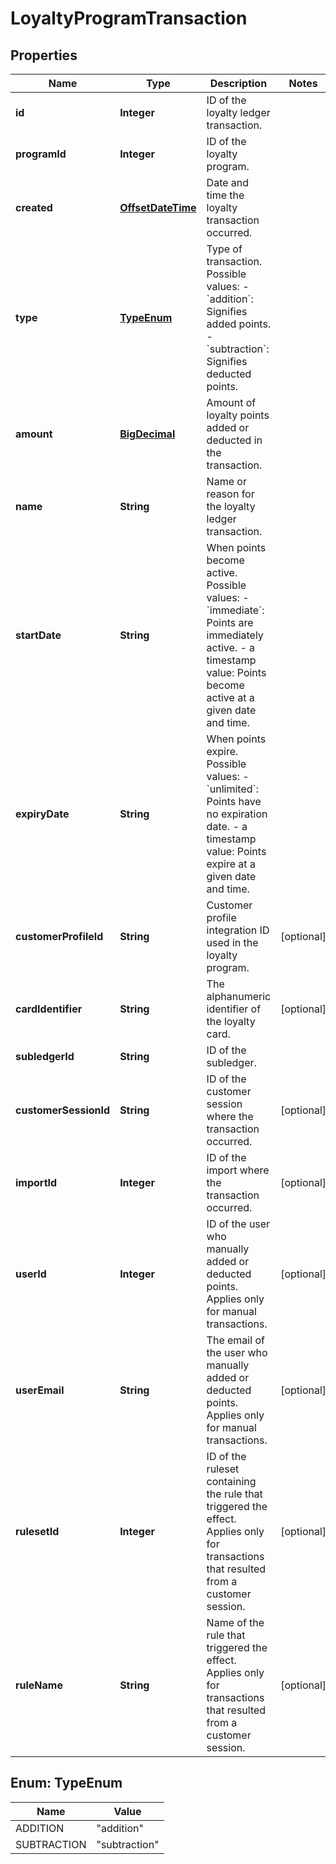 

# LoyaltyProgramTransaction

## Properties

Name | Type | Description | Notes
------------ | ------------- | ------------- | -------------
**id** | **Integer** | ID of the loyalty ledger transaction. | 
**programId** | **Integer** | ID of the loyalty program. | 
**created** | [**OffsetDateTime**](OffsetDateTime.md) | Date and time the loyalty transaction occurred. | 
**type** | [**TypeEnum**](#TypeEnum) | Type of transaction. Possible values:   - &#x60;addition&#x60;: Signifies added points.   - &#x60;subtraction&#x60;: Signifies deducted points.  | 
**amount** | [**BigDecimal**](BigDecimal.md) | Amount of loyalty points added or deducted in the transaction. | 
**name** | **String** | Name or reason for the loyalty ledger transaction. | 
**startDate** | **String** | When points become active. Possible values:   - &#x60;immediate&#x60;: Points are immediately active.   - a timestamp value: Points become active at a given date and time.  | 
**expiryDate** | **String** | When points expire. Possible values:   - &#x60;unlimited&#x60;: Points have no expiration date.   - a timestamp value: Points expire at a given date and time.  | 
**customerProfileId** | **String** | Customer profile integration ID used in the loyalty program. |  [optional]
**cardIdentifier** | **String** | The alphanumeric identifier of the loyalty card.  |  [optional]
**subledgerId** | **String** | ID of the subledger. | 
**customerSessionId** | **String** | ID of the customer session where the transaction occurred. |  [optional]
**importId** | **Integer** | ID of the import where the transaction occurred. |  [optional]
**userId** | **Integer** | ID of the user who manually added or deducted points. Applies only for manual transactions. |  [optional]
**userEmail** | **String** | The email of the user who manually added or deducted points. Applies only for manual transactions. |  [optional]
**rulesetId** | **Integer** | ID of the ruleset containing the rule that triggered the effect. Applies only for transactions that resulted from a customer session. |  [optional]
**ruleName** | **String** | Name of the rule that triggered the effect. Applies only for transactions that resulted from a customer session. |  [optional]



## Enum: TypeEnum

Name | Value
---- | -----
ADDITION | &quot;addition&quot;
SUBTRACTION | &quot;subtraction&quot;



